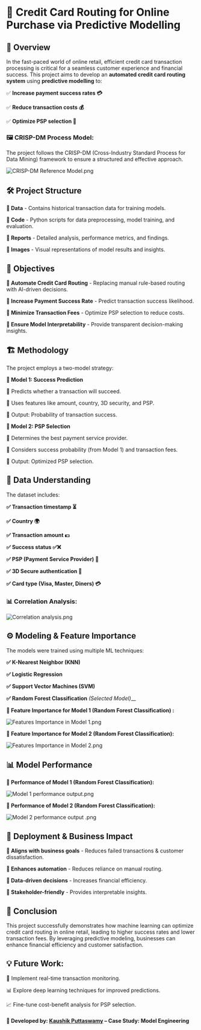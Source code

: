 # 📌 Credit Card Routing for Online Purchase via Predictive Modelling

## 📖 Overview

In the fast-paced world of online retail, efficient credit card transaction processing is critical for a seamless customer experience and financial success. This project aims to develop an **automated credit card routing system** using **predictive modelling** to:

✅ **Increase payment success rates 💳**

✅ **Reduce transaction costs 💰**

✅ **Optimize PSP selection 🤖**

### 🖼️ CRISP-DM Process Model:

The project follows the CRISP-DM (Cross-Industry Standard Process for Data Mining) framework to ensure a structured and effective approach.

![CRISP-DM Reference Model.png](https://github.com/Kaushik-Puttaswamy/Credit-Card-Routing-for-Online-Purchase-via-Predictive-Modelling/blob/dev/Images/CRISP-DM%20Reference%20Model.png)

## 🛠️ Project Structure

**📂 Data** - Contains historical transaction data for training models.

**📂 Code** - Python scripts for data preprocessing, model training, and evaluation.

**📂 Reports** - Detailed analysis, performance metrics, and findings.

**📂 Images** - Visual representations of model results and insights.


## 🎯 Objectives

**📌 Automate Credit Card Routing** - Replacing manual rule-based routing with AI-driven decisions.

**📌 Increase Payment Success Rate** - Predict transaction success likelihood.

**📌 Minimize Transaction Fees** - Optimize PSP selection to reduce costs.

**📌 Ensure Model Interpretability** - Provide transparent decision-making insights.


## 🏗️ Methodology

The project employs a two-model strategy:

**🔹 Model 1: Success Prediction**

🔸 Predicts whether a transaction will succeed.

🔸 Uses features like amount, country, 3D security, and PSP.

🔸 Output: Probability of transaction success.



**🔹 Model 2: PSP Selection**

🔸 Determines the best payment service provider.

🔸 Considers success probability (from Model 1) and transaction fees.

🔸 Output: Optimized PSP selection.



## 🔢 Data Understanding

The dataset includes:

**✅ Transaction timestamp ⏳**

**✅ Country 🌍**

**✅ Transaction amount 💵**

**✅ Success status ✅❌**

**✅ PSP (Payment Service Provider) 🏦**

**✅ 3D Secure authentication 🔐**

**✅ Card type (Visa, Master, Diners) 💳**


### 📊 Correlation Analysis:

![Correlation analysis.png](https://github.com/Kaushik-Puttaswamy/Credit-Card-Routing-for-Online-Purchase-via-Predictive-Modelling/blob/dev/Images/Correlation%20analysis.png)

## ⚙️ Modeling & Feature Importance

The models were trained using multiple ML techniques:

**✅ K-Nearest Neighbor (KNN)**

**✅ Logistic Regression**

**✅ Support Vector Machines (SVM)**

**✅ Random Forest Classification** _(Selected Model)___

**📌 Feature Importance for Model 1 (Random Forest Classification) :**

![Features Importance in Model 1.png](https://github.com/Kaushik-Puttaswamy/Credit-Card-Routing-for-Online-Purchase-via-Predictive-Modelling/blob/dev/Images/Features%20Importance%20in%20Model%201.png)

**📌 Feature Importance for Model 2 (Random Forest Classification):**

![Features Importance in Model 2.png](https://github.com/Kaushik-Puttaswamy/Credit-Card-Routing-for-Online-Purchase-via-Predictive-Modelling/blob/dev/Images/Features%20Importance%20in%20Model%202.png)


## 📊 Model Performance

**📌 Performance of Model 1 (Random Forest Classification):**

![Model 1 performance output.png](https://github.com/Kaushik-Puttaswamy/Credit-Card-Routing-for-Online-Purchase-via-Predictive-Modelling/blob/dev/Images/Model%201%20performance%20output.png)

**📌 Performance of Model 2 (Random Forest Classification):**

![Model 2 performance output .png](https://github.com/Kaushik-Puttaswamy/Credit-Card-Routing-for-Online-Purchase-via-Predictive-Modelling/blob/dev/Images/Model%202%20performance%20output%20.png)

## 🚀 Deployment & Business Impact

**🔹 Aligns with business goals** - Reduces failed transactions & customer dissatisfaction.

**🔹 Enhances automation** - Reduces reliance on manual routing.

**🔹 Data-driven decisions** - Increases financial efficiency.

**🔹 Stakeholder-friendly** - Provides interpretable insights.

## 📌 Conclusion

This project successfully demonstrates how machine learning can optimize credit card routing in online retail, leading to higher success rates and lower transaction fees. By leveraging predictive modeling, businesses can enhance financial efficiency and customer satisfaction.

## 💡 Future Work:

🚀 Implement real-time transaction monitoring.

📊 Explore deep learning techniques for improved predictions.

📈 Fine-tune cost-benefit analysis for PSP selection.

#### 🔗 Developed by: [Kaushik Puttaswamy](https://www.linkedin.com/in/kaushik-puttaswamy-data-analyst/) – Case Study: Model Engineering
